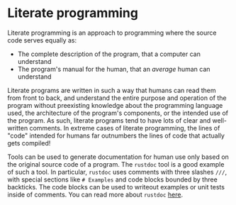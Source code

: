 # Literate programming

Literate programming is an approach to programming where the source code serves equally as:

- The complete description of the program, that a computer can understand
- The program's manual for the human, that an *average* human can understand

Literate programs are written in such a way that humans can read them from front to back, and understand the entire purpose and operation of the program without preexisting knowledge about the programming language used, the architecture of the program's components, or the intended use of the program. As such, literate programs tend to have lots of clear and well-written comments. In extreme cases of literate programming, the lines of "code" intended for humans far outnumbers the lines of code that actually gets compiled!

Tools can be used to generate documentation for human use only based on the original source code of a program. The `rustdoc` tool is a good example of such a tool. In particular, `rustdoc` uses comments with three slashes `///`, with special sections like `# Examples` and code blocks bounded by three backticks. The code blocks can be used to writeout examples or unit tests inside of comments. You can read more about `rustdoc` [here](https://doc.rust-lang.org/book/ch14-02-publishing-to-crates-io.html#making-useful-documentation-comments).
